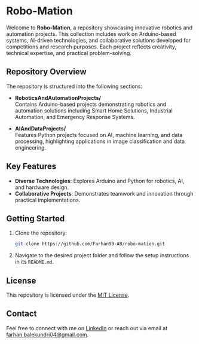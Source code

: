 # Robo-Mation

Welcome to **Robo-Mation**, a repository showcasing innovative robotics and automation projects. This collection includes work on Arduino-based systems, AI-driven technologies, and collaborative solutions developed for competitions and research purposes. Each project reflects creativity, technical expertise, and practical problem-solving.

## Repository Overview

The repository is structured into the following sections:

- **RoboticsAndAutomationProjects/**  
  Contains Arduino-based projects demonstrating robotics and automation solutions including Smart Home Solutions, Industrial Automation, and Emergency Response Systems.

- **AIAndDataProjects/**  
  Features Python projects focused on AI, machine learning, and data processing, highlighting applications in image classification and data engineering.

## Key Features

- **Diverse Technologies**: Explores Arduino and Python for robotics, AI, and hardware design.
- **Collaborative Projects**: Demonstrates teamwork and innovation through practical implementations.

## Getting Started

1. Clone the repository:
   ```bash
   git clone https://github.com/Farhan99-AB/robo-mation.git

2. Navigate to the desired project folder and follow the setup instructions in its `README.md`.

## License

This repository is licensed under the [MIT License](./LICENSE).

## Contact

Feel free to connect with me on [LinkedIn](https://www.linkedin.com/in/farhan-balekundri-48640b215/) or reach out via email at farhan.balekundri04@gmail.com.

